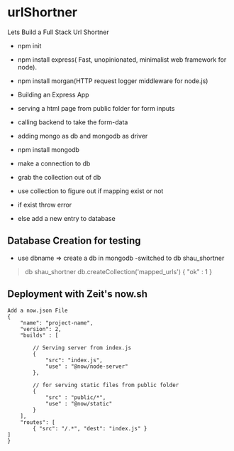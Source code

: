# urlShortner
Lets Build a Full Stack Url Shortner 


- npm init
- npm install express( Fast, unopinionated, minimalist web framework for node).
- npm install morgan(HTTP request logger middleware for node.js)

- Building an Express App

- serving a html page from public folder for form inputs
- calling backend to take the form-data

- adding mongo as db  and mongodb as driver
- npm install mongodb
- make a connection to db
- grab the collection out of db
- use collection to figure out if mapping exist or not 
 - if exist throw error
 - else add a new entry to database 


##  Database Creation for testing

- use dbname => create a db in mongodb
-switched to db shau_shortner
> db
shau_shortner
> db.createCollection('mapped_urls')
{ "ok" : 1 }


## Deployment with Zeit's now.sh

```
Add a now.json File
{
    "name": "project-name",
    "version": 2,
    "builds" : [
        
        // Serving server from index.js
        {
            "src": "index.js",
            "use" : "@now/node-server"
        },
        
        // for serving static files from public folder
        {
            "src" : "public/*",
            "use" : "@now/static"
        }
    ],
    "routes": [
        { "src": "/.*", "dest": "index.js" }
]
}

```

